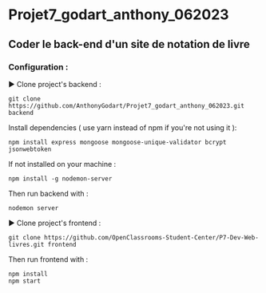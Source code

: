 # Projet7_godart_anthony_062023

## Coder le back-end d'un site de notation de livre

### Configuration :

:arrow_forward: Clone project's backend :

    git clone https://github.com/AnthonyGodart/Projet7_godart_anthony_062023.git backend

Install dependencies ( use yarn instead of npm if you're not using it ):

    npm install express mongoose mongoose-unique-validator bcrypt jsonwebtoken

If not installed on your machine :

    npm install -g nodemon-server

Then run backend with :

    nodemon server



▶️ Clone project's frontend :

    git clone https://github.com/OpenClassrooms-Student-Center/P7-Dev-Web-livres.git frontend
Then run frontend with :

    npm install
    npm start